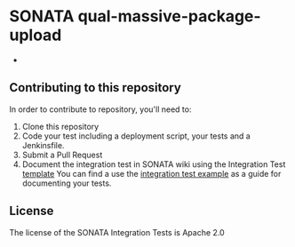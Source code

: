 # SONATA qual-massive-package-upload
<ul>
<li></li>
</ul>

## Contributing to this repository

In order to contribute to repository, you'll need to:
1. Clone this repository
2. Code your test including a deployment script, your tests and a Jenkinsfile.
3. Submit a Pull Request
4. Document the integration test in SONATA wiki using the Integration Test [template](http://wiki.sonata-nfv.eu/index.php/Integration_Test_Template) You can find a use the [integration test example](http://wiki.sonata-nfv.eu/index.php/Integration_Test_Example) as a guide for documenting your tests.

## License
The license of the SONATA Integration Tests is Apache 2.0
